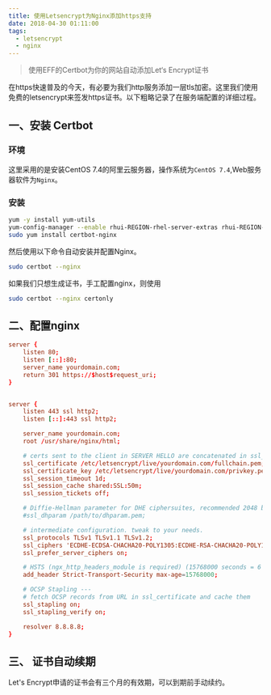 ```yaml
---
title: 使用Letsencrypt为Nginx添加https支持
date: 2018-04-30 01:11:00
tags:
  - letsencrypt
  - nginx
---
```


> 使用EFF的Certbot为你的网站自动添加Let‘s Encrypt证书

在https快速普及的今天，有必要为我们http服务添加一层tls加密。这里我们使用免费的letsencrypt来签发https证书。以下粗略记录了在服务端配置的详细过程。

## 一、安装 Certbot

### 环境

这里采用的是安装CentOS 7.4的阿里云服务器，操作系统为`CentOS 7.4`,Web服务器软件为`Nginx`。

### 安装

```bash
yum -y install yum-utils
yum-config-manager --enable rhui-REGION-rhel-server-extras rhui-REGION-rhel-server-optional
sudo yum install certbot-nginx
```

然后使用以下命令自动安装并配置Nginx。

```bash
sudo certbot --nginx
```

如果我们只想生成证书，手工配置nginx，则使用
```bash
sudo certbot --nginx certonly
```

## 二、配置nginx

```conf
server {
    listen 80;
    listen [::]:80;
    server_name yourdomain.com;
    return 301 https://$host$request_uri;
}


server {
    listen 443 ssl http2;
    listen [::]:443 ssl http2;

    server_name yourdomain.com;
    root /usr/share/nginx/html;

    # certs sent to the client in SERVER HELLO are concatenated in ssl_certificate
    ssl_certificate /etc/letsencrypt/live/yourdomain.com/fullchain.pem;
    ssl_certificate_key /etc/letsencrypt/live/yourdomain.com/privkey.pem;
    ssl_session_timeout 1d;
    ssl_session_cache shared:SSL:50m;
    ssl_session_tickets off;

    # Diffie-Hellman parameter for DHE ciphersuites, recommended 2048 bits
    #ssl_dhparam /path/to/dhparam.pem;

    # intermediate configuration. tweak to your needs.
    ssl_protocols TLSv1 TLSv1.1 TLSv1.2;
    ssl_ciphers 'ECDHE-ECDSA-CHACHA20-POLY1305:ECDHE-RSA-CHACHA20-POLY1305:ECDHE-ECDSA-AES128-GCM-SHA256:ECDHE-RSA-AES128-GCM-SHA256:ECDHE-ECDSA-AES256-GCM-SHA384:ECDHE-RSA-AES256-GCM-SHA384:DHE-RSA-AES128-GCM-SHA256:DHE-RSA-AES256-GCM-SHA384:ECDHE-ECDSA-AES128-SHA256:ECDHE-RSA-AES128-SHA256:ECDHE-ECDSA-AES128-SHA:ECDHE-RSA-AES256-SHA384:ECDHE-RSA-AES128-SHA:ECDHE-ECDSA-AES256-SHA384:ECDHE-ECDSA-AES256-SHA:ECDHE-RSA-AES256-SHA:DHE-RSA-AES128-SHA256:DHE-RSA-AES128-SHA:DHE-RSA-AES256-SHA256:DHE-RSA-AES256-SHA:ECDHE-ECDSA-DES-CBC3-SHA:ECDHE-RSA-DES-CBC3-SHA:EDH-RSA-DES-CBC3-SHA:AES128-GCM-SHA256:AES256-GCM-SHA384:AES128-SHA256:AES256-SHA256:AES128-SHA:AES256-SHA:DES-CBC3-SHA:!DSS';
    ssl_prefer_server_ciphers on;

    # HSTS (ngx_http_headers_module is required) (15768000 seconds = 6 months)
    add_header Strict-Transport-Security max-age=15768000;

    # OCSP Stapling ---
    # fetch OCSP records from URL in ssl_certificate and cache them
    ssl_stapling on;
    ssl_stapling_verify on;

    resolver 8.8.8.8;
}
```

## 三、 证书自动续期

Let's Encrypt申请的证书会有三个月的有效期，可以到期前手动续约。

